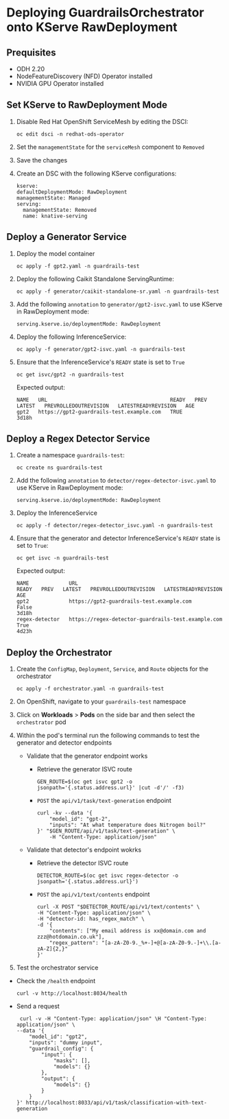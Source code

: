 # Deploying GuardrailsOrchestrator onto KServe RawDeployment

## Prequisites
- ODH 2.20
- NodeFeatureDiscovery (NFD) Operator installed
- NVIDIA GPU Operator installed

## Set KServe to RawDeployment Mode
1. Disable Red Hat OpenShift ServiceMesh by editing the DSCI:
    ```
    oc edit dsci -n redhat-ods-operator
    ```

2. Set the `managementState` for the `serviceMesh` component to `Removed`

3. Save the changes

4. Create an DSC with the following KServe configurations:
    ```
    kserve:
    defaultDeploymentMode: RawDeployment
    managementState: Managed
    serving:
      managementState: Removed
      name: knative-serving
    ```
## Deploy a Generator Service
1. Deploy the model container
    ```
    oc apply -f gpt2.yaml -n guardrails-test
    ```
2. Deploy the following Caikit Standalone ServingRuntime:
    ```
    oc apply -f generator/caikit-standalone-sr.yaml -n guardrails-test
    ```
3. Add the following `annotation` to `generator/gpt2-isvc.yaml` to use KServe in RawDeployment mode:
    ```
    serving.kserve.io/deploymentMode: RawDeployment
    ```
4. Deploy the following InferenceService:
    ```
    oc apply -f generator/gpt2-isvc.yaml -n guardrails-test
    ```

5. Ensure that the InferenceService's `READY` state is set to `True`
    ```
    oc get isvc/gpt2 -n guardrails-test
    ```
    Expected output:
    ```
    NAME   URL                                        READY   PREV   LATEST   PREVROLLEDOUTREVISION   LATESTREADYREVISION   AGE
    gpt2   https://gpt2-guardrails-test.example.com   TRUE                                                                 3d18h
    ```

## Deploy a Regex Detector Service
1. Create a namespace `guardrails-test`:
    ```
    oc create ns guardrails-test
    ```

2. Add the following `annotation` to `detector/regex-detector-isvc.yaml` to use KServe in RawDeployment mode:
    ```
    serving.kserve.io/deploymentMode: RawDeployment
    ```

3. Deploy the InferenceService
    ```
    oc apply -f detector/regex-detector_isvc.yaml -n guardrails-test
    ```

4. Ensure that the generator and detector InferenceService's `READY` state is set to `True`:
    ```
    oc get isvc -n guardrails-test
    ```

    Expected output:
    ```
    NAME             URL                                                  READY   PREV   LATEST   PREVROLLEDOUTREVISION   LATESTREADYREVISION   AGE
    gpt2             https://gpt2-guardrails-test.example.com             False                                                                 3d18h
    regex-detector   https://regex-detector-guardrails-test.example.com   True                                                                  4d23h
    ```

## Deploy the Orchestrator
1. Create the `ConfigMap`, `Deployment`, `Service`, and `Route` objects for the orchestrator
    ```
    oc apply -f orchestrator.yaml -n guardrails-test
    ```

2. On OpenShift, navigate to your `guardrails-test` namespace

3. Click on **Workloads** > **Pods** on the side bar and then select the `orchestrator` pod

4. Within the pod's terminal run the following commands to test the generator and detector endpoints

    *  Validate that the generator endpoint works

        - Retrieve the generator ISVC route
            ```
            GEN_ROUTE=$(oc get isvc gpt2 -o jsonpath='{.status.address.url}' |cut -d'/' -f3)
            ```

        - `POST` the `api/v1/task/text-generation` endpoint
            ```
            curl -kv --data '{
                "model_id": "gpt-2",
                "inputs": "At what temperature does Nitrogen boil?"
            }' "$GEN_ROUTE/api/v1/task/text-generation" \
                -H "Content-Type: application/json"
            ```

    * Validate that detector's endpoint wokrks
        - Retrieve the detector ISVC route
            ```
            DETECTOR_ROUTE=$(oc get isvc regex-detector -o jsonpath='{.status.address.url}')
            ```
        - `POST` the `api/v1/text/contents` endpoint
            ```
            curl -X POST "$DETECTOR_ROUTE/api/v1/text/contents" \
            -H "Content-Type: application/json" \
            -H "detector-id: has_regex_match" \
            -d '{
                "contents": ["My email address is xx@domain.com and zzz@hotdomain.co.uk"],
                "regex_pattern": "[a-zA-Z0-9._%+-]+@[a-zA-Z0-9.-]+\\.[a-zA-Z]{2,}"
            }'
            ```

5. Test the orchestrator service
* Check the `/health` endpoint
    ```
    curl -v http://localhost:8034/health
    ```

* Send a request
    ```
     curl -v -H "Content-Type: application/json" \H "Content-Type: application/json" \
    --data '{
        "model_id": "gpt2",
        "inputs": "dummy input",
        "guardrail_config": {
            "input": {
                "masks": [],
                "models": {}
            },
            "output": {
                "models": {}
            }
        }
    }' http://localhost:8033/api/v1/task/classification-with-text-generation
    ```


